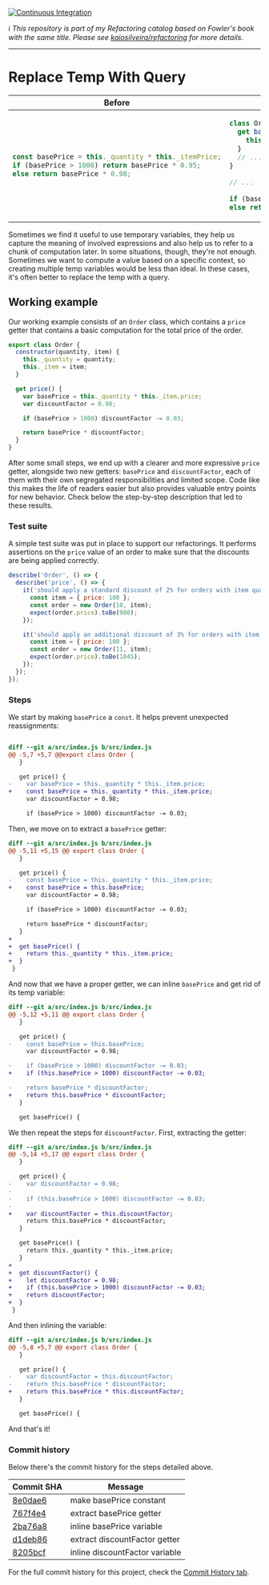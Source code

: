 [![Continuous Integration](https://github.com/kaiosilveira/replace-temp-with-query-refactoring/actions/workflows/ci.yml/badge.svg)](https://github.com/kaiosilveira/replace-temp-with-query-refactoring/actions/workflows/ci.yml)

ℹ️ _This repository is part of my Refactoring catalog based on Fowler's book with the same title. Please see [kaiosilveira/refactoring](https://github.com/kaiosilveira/refactoring) for more details._

---

# Replace Temp With Query

<table>
<thead>
<th>Before</th>
<th>After</th>
</thead>
<tbody>
<tr>
<td>

```javascript
const basePrice = this._quantity * this._itemPrice;
if (basePrice > 1000) return basePrice * 0.95;
else return basePrice * 0.98;
```

</td>

<td>

```javascript
class Order {
  get basePrice() {
    this._quantity * this._itemPrice;
  }
  // ...
}

// ...

if (basePrice > 1000) return basePrice * 0.95;
else return basePrice * 0.98;
```

</td>
</tr>
</tbody>
</table>

Sometimes we find it useful to use temporary variables, they help us capture the meaning of involved expressions and also help us to refer to a chunk of computation later. In some situations, though, they're not enough. Sometimes we want to compute a value based on a specific context, so creating multiple temp variables would be less than ideal. In these cases, it's often better to replace the temp with a query.

## Working example

Our working example consists of an `Order` class, which contains a `price` getter that contains a basic computation for the total price of the order.

```javascript
export class Order {
  constructor(quantity, item) {
    this._quantity = quantity;
    this._item = item;
  }

  get price() {
    var basePrice = this._quantity * this._item.price;
    var discountFactor = 0.98;

    if (basePrice > 1000) discountFactor -= 0.03;

    return basePrice * discountFactor;
  }
}
```

After some small steps, we end up with a clearer and more expressive `price` getter, alongside two new getters: `basePrice` and `discountFactor`, each of them with their own segregated responsibilities and limited scope. Code like this makes the life of readers easier but also provides valuable entry points for new behavior. Check below the step-by-step description that led to these results.

### Test suite

A simple test suite was put in place to support our refactorings. It performs assertions on the `price` value of an order to make sure that the discounts are being applied correctly.

```javascript
describe('Order', () => {
  describe('price', () => {
    it('should apply a standard discount of 2% for orders with item quantities below 1000', () => {
      const item = { price: 100 };
      const order = new Order(10, item);
      expect(order.price).toBe(980);
    });

    it('should apply an additional discount of 3% for orders with item quantities above 1000', () => {
      const item = { price: 100 };
      const order = new Order(11, item);
      expect(order.price).toBe(1045);
    });
  });
});
```

### Steps

We start by making `basePrice` a `const`. It helps prevent unexpected reassignments:

```diff

diff --git a/src/index.js b/src/index.js
@@ -5,7 +5,7 @@export class Order {
   }

   get price() {
-    var basePrice = this._quantity * this._item.price;
+    const basePrice = this._quantity * this._item.price;
     var discountFactor = 0.98;

     if (basePrice > 1000) discountFactor -= 0.03;
```

Then, we move on to extract a `basePrice` getter:

```diff
diff --git a/src/index.js b/src/index.js
@@ -5,11 +5,15 @@ export class Order {
   }

   get price() {
-    const basePrice = this._quantity * this._item.price;
+    const basePrice = this.basePrice;
     var discountFactor = 0.98;

     if (basePrice > 1000) discountFactor -= 0.03;

     return basePrice * discountFactor;
   }
+
+  get basePrice() {
+    return this._quantity * this._item.price;
+  }
 }
```

And now that we have a proper getter, we can inline `basePrice` and get rid of its temp variable:

```diff
diff --git a/src/index.js b/src/index.js
@@ -5,12 +5,11 @@ export class Order {
   }

   get price() {
-    const basePrice = this.basePrice;
     var discountFactor = 0.98;

-    if (basePrice > 1000) discountFactor -= 0.03;
+    if (this.basePrice > 1000) discountFactor -= 0.03;

-    return basePrice * discountFactor;
+    return this.basePrice * discountFactor;
   }

   get basePrice() {
```

We then repeat the steps for `discountFactor`. First, extracting the getter:

```diff
diff --git a/src/index.js b/src/index.js
@@ -5,14 +5,17 @@ export class Order {
   }

   get price() {
-    var discountFactor = 0.98;
-
-    if (this.basePrice > 1000) discountFactor -= 0.03;
-
+    var discountFactor = this.discountFactor;
     return this.basePrice * discountFactor;
   }

   get basePrice() {
     return this._quantity * this._item.price;
   }
+
+  get discountFactor() {
+    let discountFactor = 0.98;
+    if (this.basePrice > 1000) discountFactor -= 0.03;
+    return discountFactor;
+  }
 }
```

And then inlining the variable:

```diff
diff --git a/src/index.js b/src/index.js
@@ -5,8 +5,7 @@ export class Order {
   }

   get price() {
-    var discountFactor = this.discountFactor;
-    return this.basePrice * discountFactor;
+    return this.basePrice * this.discountFactor;
   }

   get basePrice() {

```

And that's it!

### Commit history

Below there's the commit history for the steps detailed above.

| Commit SHA                                                                                           | Message                        |
| ---------------------------------------------------------------------------------------------------- | ------------------------------ |
| [8e0dae6](https://github.com/kaiosilveira/undefined/commit/8e0dae658854d0c1ca323c5a1827dca9c401f55e) | make basePrice constant        |
| [767f4e4](https://github.com/kaiosilveira/undefined/commit/767f4e4f4349a77f386de1b33f58d362bb353034) | extract basePrice getter       |
| [2ba76a8](https://github.com/kaiosilveira/undefined/commit/2ba76a89ce13203c2bfdf7bbee585e9bdcad52aa) | inline basePrice variable      |
| [d1deb86](https://github.com/kaiosilveira/undefined/commit/d1deb868fc41678543b9668b4f592244cd32c87f) | extract discountFactor getter  |
| [8205bcf](https://github.com/kaiosilveira/undefined/commit/8205bcf49527c4832980fd74a609053a7608f81c) | inline discountFactor variable |

For the full commit history for this project, check the [Commit History tab](https://github.com/kaiosilveira/replace-temp-with-query-refactoring/commits/main).
